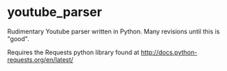 youtube_parser
==============

Rudimentary Youtube parser written in Python. Many revisions until this is "good".

Requires the Requests python library found at http://docs.python-requests.org/en/latest/
